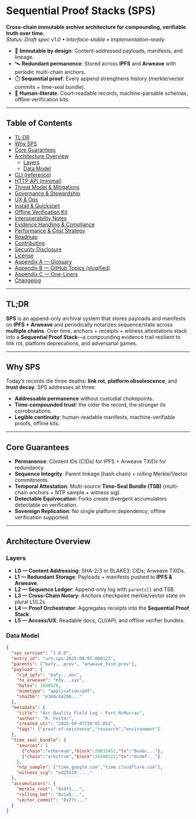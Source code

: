 # Sequential Proof Stacks (SPS)
**Cross-chain immutable archive architecture for compounding, verifiable truth over time.**  
_Status: Draft spec v1.0 • Interface-stable • Implementation-ready_

- 🧱 **Immutable by design**: Content-addressed payloads, manifests, and lineage.
- 🛰️ **Redundant permanence**: Stored across **IPFS** and **Arweave** with periodic multi-chain anchors.
- ⏱️ **Sequential proof**: Every append strengthens history (merkle/vector commits + time-seal bundle).
- 🧭 **Human-literate**: Court-readable records, machine-parsable schemas, offline verification kits.

---

## Table of Contents
- [TL;DR](#tldr)
- [Why SPS](#why-sps)
- [Core Guarantees](#core-guarantees)
- [Architecture Overview](#architecture-overview)
  - [Layers](#layers)
  - [Data Model](#data-model)
- [CLI (reference)](#cli-reference)
- [HTTP API (minimal)](#http-api-minimal)
- [Threat Model & Mitigations](#threat-model--mitigations)
- [Governance & Stewardship](#governance--stewardship)
- [UX & Ops](#ux--ops)
- [Install & Quickstart](#install--quickstart)
- [Offline Verification Kit](#offline-verification-kit)
- [Interoperability Notes](#interoperability-notes)
- [Evidence Handling & Compliance](#evidence-handling--compliance)
- [Performance & Cost Strategy](#performance--cost-strategy)
- [Roadmap](#roadmap)
- [Contributing](#contributing)
- [Security Disclosure](#security-disclosure)
- [License](#license)
- [Appendix A — Glossary](#appendix-a--glossary)
- [Appendix B — GitHub Topics (slugified)](#appendix-b--github-topics-slugified)
- [Appendix C — One-Liners](#appendix-c--one-liners)
- [Changelog](#changelog)

---

## TL;DR
**SPS** is an append-only archival system that stores payloads and manifests on **IPFS + Arweave** and periodically notarizes sequence/state across **multiple chains**. Over time, anchors + receipts + witness attestations stack into a **Sequential Proof Stack**—a compounding evidence trail resilient to link rot, platform deprecations, and adversarial games.

---

## Why SPS
Today’s records die three deaths: **link rot**, **platform obsolescence**, and **trust decay**. SPS addresses all three:
- **Addressable permanence** without custodial chokepoints.
- **Time-compounded trust**: the older the record, the stronger its corroborations.
- **Legible continuity**: human-readable manifests, machine-verifiable proofs, offline kits.

---

## Core Guarantees
- **Permanence**: Content IDs (CIDs) for IPFS + Arweave TXIDs for redundancy.
- **Sequence Integrity**: Parent linkage (hash chain) + rolling Merkle/Vector commitments.
- **Temporal Attestation**: Multi-source **Time-Seal Bundle (TSB)** (multi-chain anchors + NTP sample + witness sig).
- **Detectable Equivocation**: Forks create divergent accumulators detectable on verification.
- **Sovereign Replication**: No single platform dependency; offline verification supported.

---

## Architecture Overview

### Layers
- **L0 — Content Addressing**: SHA-2/3 or BLAKE3; CIDs; Arweave TXIDs.
- **L1 — Redundant Storage**: Payloads + manifests pushed to **IPFS & Arweave**.
- **L2 — Sequence Ledger**: Append-only log with `parents[]` and TSB.
- **L3 — Cross-Chain Notary**: Anchors checkpoint merkle/vector state on plural L1/L2s.
- **L4 — Proof Orchestrator**: Aggregates receipts into the **Sequential Proof Stack**.
- **L5 — Access/UX**: Readable docs, CLI/API, and offline verifier bundles.

### Data Model
```json
{
  "sps_version": "1.0.0",
  "entry_id": "urn:sps:2025:09:07:000123",
  "parents": ["bafy...prev", "arweave_txid_prev"],
  "payload": {
    "cid_ipfs": "bafy...abc",
    "tx_arweave": "m3y...xyz",
    "bytes": 1048576,
    "mimetype": "application/pdf",
    "sha256": "e3b0c44298..."
  },
  "metadata": {
    "title": "Air Quality Field Log – Fort McMurray",
    "author": "R. Foster",
    "created_utc": "2025-09-07T20:01:05Z",
    "tags": ["proof-of-existence","research","environment"]
  },
  "time_seal_bundle": {
    "sources": [
      {"chain":"ethereum","block":20833452,"tx":"0xabc..."},
      {"chain":"arbitrum","block":26400222,"tx":"0xdef..."}
    ],
    "ntp_sample": ["time.google.com","time.cloudflare.com"],
    "witness_sig": "ed25519:...."
  },
  "accumulators": {
    "merkle_root": "0x9f3...",
    "rolling_bmt": "0x1ab...",
    "vector_commit": "0x77c..."
  }
}
